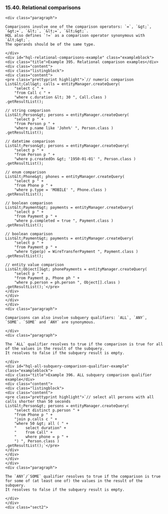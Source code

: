  ### 15.40. Relational comparisons

    <div class="paragraph">

    Comparisons involve one of the comparison operators: `=`, `&gt;`, `&gt;=`, `&lt;`, `&lt;=`, `&lt;&gt;`.
    HQL also defines `!=` as a comparison operator synonymous with `&lt;&gt;`.
    The operands should be of the same type.

    </div>
    <div id="hql-relational-comparisons-example" class="exampleblock">
    <div class="title">Example 395. Relational comparison examples</div>
    <div class="content">
    <div class="listingblock">
    <div class="content">
    <pre class="prettyprint highlight">`// numeric comparison
    List&lt;Call&gt; calls = entityManager.createQuery(
        "select c " +
        "from Call c " +
        "where c.duration &lt; 30 ", Call.class )
    .getResultList();

    // string comparison
    List&lt;Person&gt; persons = entityManager.createQuery(
        "select p " +
        "from Person p " +
        "where p.name like 'John%' ", Person.class )
    .getResultList();

    // datetime comparison
    List&lt;Person&gt; persons = entityManager.createQuery(
        "select p " +
        "from Person p " +
        "where p.createdOn &gt; '1950-01-01' ", Person.class )
    .getResultList();

    // enum comparison
    List&lt;Phone&gt; phones = entityManager.createQuery(
        "select p " +
        "from Phone p " +
        "where p.type = 'MOBILE' ", Phone.class )
    .getResultList();

    // boolean comparison
    List&lt;Payment&gt; payments = entityManager.createQuery(
        "select p " +
        "from Payment p " +
        "where p.completed = true ", Payment.class )
    .getResultList();

    // boolean comparison
    List&lt;Payment&gt; payments = entityManager.createQuery(
        "select p " +
        "from Payment p " +
        "where type(p) = WireTransferPayment ", Payment.class )
    .getResultList();

    // entity value comparison
    List&lt;Object[]&gt; phonePayments = entityManager.createQuery(
        "select p " +
        "from Payment p, Phone ph " +
        "where p.person = ph.person ", Object[].class )
    .getResultList();`</pre>
    </div>
    </div>
    </div>
    </div>
    <div class="paragraph">

    Comparisons can also involve subquery qualifiers: `ALL`, `ANY`, `SOME`. `SOME` and `ANY` are synonymous.

    </div>
    <div class="paragraph">

    The `ALL` qualifier resolves to true if the comparison is true for all of the values in the result of the subquery.
    It resolves to false if the subquery result is empty.

    </div>
    <div id="hql-all-subquery-comparison-qualifier-example" class="exampleblock">
    <div class="title">Example 396. ALL subquery comparison qualifier example</div>
    <div class="content">
    <div class="listingblock">
    <div class="content">
    <pre class="prettyprint highlight">`// select all persons with all calls shorter than 50 seconds
    List&lt;Person&gt; persons = entityManager.createQuery(
        "select distinct p.person " +
        "from Phone p " +
        "join p.calls c " +
        "where 50 &gt; all ( " +
        "    select duration" +
        "    from Call" +
        "    where phone = p " +
        ") ", Person.class )
    .getResultList();`</pre>
    </div>
    </div>
    </div>
    </div>
    <div class="paragraph">

    The `ANY`/`SOME` qualifier resolves to true if the comparison is true for some of (at least one of) the values in the result of the subquery.
    It resolves to false if the subquery result is empty.

    </div>
    </div>
    <div class="sect2">